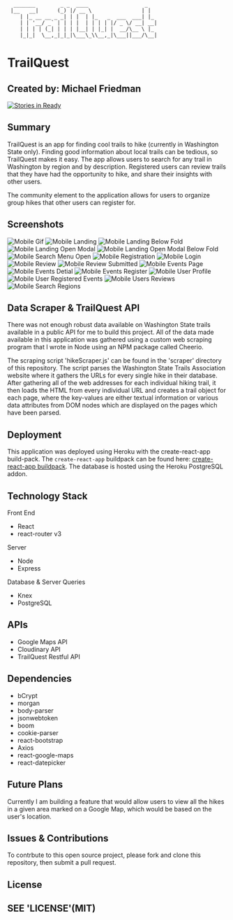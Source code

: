       _______        _ _  ____                  _   
     |__   __|      (_) |/ __ \                | |  
        | |_ __ __ _ _| | |  | |_   _  ___  ___| |_ 
        | | '__/ _` | | | |  | | | | |/ _ \/ __| __|
        | | | | (_| | | | |__| | |_| |  __/\__ \ |_ 
        |_|_|  \__,_|_|_|\___\_\\__,_|\___||___/\__|
                                                
                                                


# TrailQuest
## Created by: Michael Friedman

[![Stories in Ready](https://badge.waffle.io/michaelfriedman/capstone-g40.svg?label=ready&title=Ready)](http://waffle.io/michaelfriedman/capstone-g40)

## Summary

TrailQuest is an app for finding cool trails to hike (currently in Washington State only). Finding good information about local trails can be tedious, so TrailQuest makes it easy. The app allows users to search for any trail in Washington by region and by description. Registered users can review trails that they have had the opportunity to hike, and share their insights with other users.

The community element to the application allows for users to organize group hikes that other users can register for.

## Screenshots

![Mobile Gif](/readme/trailquest-gif-2.gif)
![Mobile Landing](http://res.cloudinary.com/dk5dqve4y/image/upload/c_scale,w_300/v1492127812/landing-snap_lovqwp.png)
![Mobile Landing Below Fold](http://res.cloudinary.com/dk5dqve4y/image/upload/c_scale,w_300/v1492127910/mobile-below-fold-landing_gpviwg.png)
![Mobile Landing Open Modal](http://res.cloudinary.com/dk5dqve4y/image/upload/c_scale,w_300/v1492127956/mobile-landing-modal_toadg3.png)
![Mobile Landing Open Modal Below Fold](http://res.cloudinary.com/dk5dqve4y/image/upload/c_scale,w_300/v1492128007/mobile-landing-open-model-below-fold_xzeaua.png)
![Mobile Search Menu Open](http://res.cloudinary.com/dk5dqve4y/image/upload/c_scale,w_300/v1492128048/mobile-search-menu-open_yln6qp.png)
![Mobile Registration](http://res.cloudinary.com/dk5dqve4y/image/upload/c_scale,w_300/v1492128082/mobile-registration_sbhvub.png)
![Mobile Login](http://res.cloudinary.com/dk5dqve4y/image/upload/c_scale,w_300/v1492128116/mobile-login_o1wt4s.png)
![Mobile Review](http://res.cloudinary.com/dk5dqve4y/image/upload/c_scale,w_300/v1492128157/mobile-trail-review_ylqkzy.png)
![Mobile Review Submitted](http://res.cloudinary.com/dk5dqve4y/image/upload/c_scale,w_300/v1492128191/mobile-review-submitted_rumqrj.png)
![Mobile Events Page](http://res.cloudinary.com/dk5dqve4y/image/upload/c_scale,w_300/v1492128418/mobile-events_yjnmj4.png)
![Mobile Events Detial](http://res.cloudinary.com/dk5dqve4y/image/upload/c_scale,w_300/v1492128588/mobile-event-details_k6qf7a.png)
![Mobile Events Register](http://res.cloudinary.com/dk5dqve4y/image/upload/c_scale,w_300/v1492128738/events-details-below-fold-register_navswu.png)
![Mobile User Profile](http://res.cloudinary.com/dk5dqve4y/image/upload/c_scale,w_300/v1492128877/mobile-user-profile_uqprce.png)
![Mobile User Registered Events](http://res.cloudinary.com/dk5dqve4y/image/upload/c_scale,w_300/v1492128956/mobile-users-registered-events_alqcrd.png)
![Mobile Users Reviews](http://res.cloudinary.com/dk5dqve4y/image/upload/c_scale,w_300/v1492129060/mobile-users-reviews_aigna9.png)
![Mobile Search Regions](http://res.cloudinary.com/dk5dqve4y/image/upload/c_scale,w_300/v1492129173/mobile-search-region_pazwd1.png)

## Data Scraper & TrailQuest API

There was not enough robust data available on Washington State trails available in a public API for me to build this project. All of the data made available in this application was gathered using a custom web scraping program that I wrote in Node using an NPM package called Cheerio.

The scraping script 'hikeScraper.js' can be found in the 'scraper' directory of this repository. The script parses the Washington State Trails Association website where it gathers the URLs for every single hike in their database. After gathering all of the web addresses for each individual hiking trail, it then loads the HTML from every individual URL and creates a trail object for each page, where the key-values are either textual information or various data attributes from DOM nodes which are displayed on the pages which have been parsed.

## Deployment

This application was deployed using Heroku with the create-react-app build-pack. The `create-react-app` buildpack can be found here: [create-react-app buildpack](https://github.com/mars/create-react-app-buildpack.git). The database is hosted using the Heroku PostgreSQL addon.

## Technology Stack

Front End

* React
* react-router v3

Server

* Node
* Express

Database & Server Queries

* Knex
* PostgreSQL

## APIs

* Google Maps API
* Cloudinary API
* TrailQuest Restful API

## Dependencies

* bCrypt
* morgan
* body-parser
* jsonwebtoken
* boom
* cookie-parser
* react-bootstrap
* Axios
* react-google-maps
* react-datepicker

## Future Plans

Currently I am building a feature that would allow users to view all the hikes in a given area marked on a Google Map, which would be based on the user's location.

## Issues & Contributions

To contrbute to this open source project, please fork and clone this repository, then submit a pull request.

## License

SEE 'LICENSE'(MIT)
--
